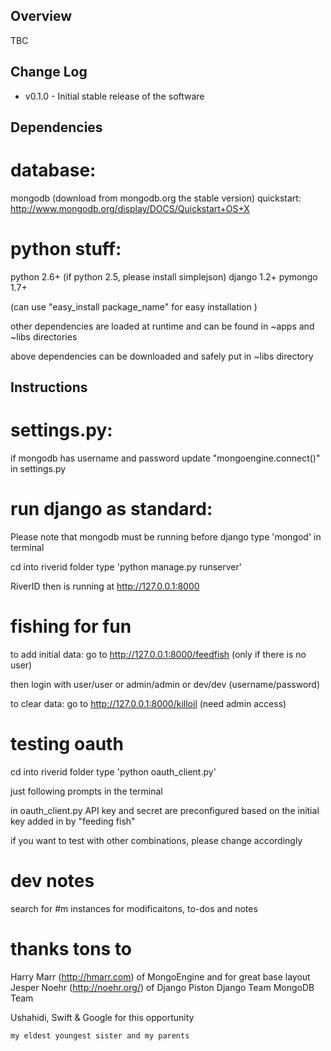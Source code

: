 Overview
--------
TBC

Change Log
----------

* v0.1.0 - Initial stable release of the software


Dependencies
------------
# database:
	
mongodb (download from mongodb.org the stable version)
quickstart: http://www.mongodb.org/display/DOCS/Quickstart+OS+X

# python stuff:
	
python 2.6+ (if python 2.5, please install simplejson)
django 1.2+
pymongo 1.7+
	
(can use "easy_install package_name" for easy installation )

other dependencies are loaded at runtime and can be found in
~apps and ~libs directories

above dependencies can be downloaded and safely put in 
~libs directory

Instructions
-------------------------
# settings.py:
	
if mongodb has username and password
update "mongoengine.connect()" in settings.py
	
# run django as standard:

Please note that mongodb must be running before django
type 'mongod' in terminal
	
cd into riverid folder
type 'python manage.py runserver'
	
RiverID then is running at http://127.0.0.1:8000
	
# fishing for fun

to add initial data:
go to http://127.0.0.1:8000/feedfish (only if there is no user)
	
then login with user/user or admin/admin or dev/dev (username/password)
		
to clear data:
go to http://127.0.0.1:8000/killoil (need admin access)
	
# testing oauth

cd into riverid folder
type 'python oauth_client.py'
	
just following prompts in the terminal
	
in oauth_client.py API key and secret are preconfigured based on
the initial key added in by "feeding fish"
	
if you want to test with other combinations, please change accordingly
	
# dev notes

search for #m instances for modificaitons, to-dos and notes
	
# thanks tons to 

Harry Marr (http://hmarr.com) of MongoEngine and for great base layout
Jesper Noehr (http://noehr.org/) of Django Piston
Django Team
MongoDB Team

Ushahidi, Swift & Google for this opportunity
	
	my eldest youngest sister and my parents
